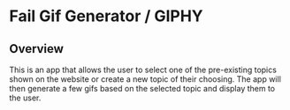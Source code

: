 # Fail Gif Generator / GIPHY

## Overview
This is an app that allows the user to select one of the pre-existing topics shown on the website or create a new topic of their choosing. The app will then generate a few gifs based on the selected topic and display them to the user.
